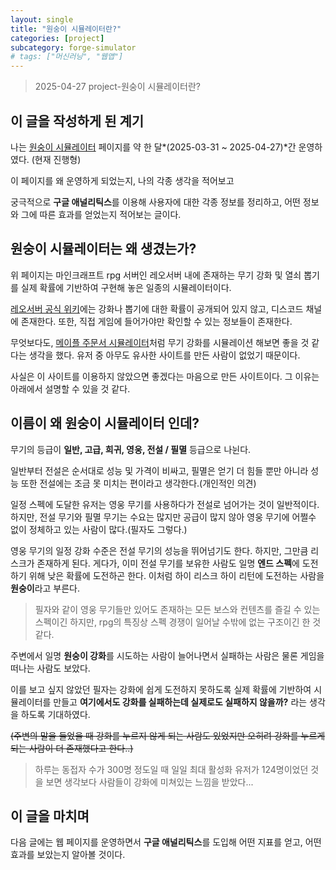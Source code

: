 ```yaml
---
layout: single
title: "원숭이 시뮬레이터란?"
categories: [project]
subcategory: forge-simulator
# tags: ["머신러닝", "웹앱"]
---
```


> 2025-04-27 project-원숭이 시뮬레이터란?

## 이 글을 작성하게 된 계기

나는 [원숭이 시뮬레이터](https://forge-simulator.vercel.app) 페이지를 약 한 달*(2025-03-31 ~ 2025-04-27)*간 운영하였다. (현재 진행형)

이 페이지를 왜 운영하게 되었는지, 나의 각종 생각을 적어보고

궁극적으로 **구글 애널리틱스**를 이용해 사용자에 대한 각종 정보를 정리하고, 어떤 정보와 그에 따른 효과를 얻었는지 적어보는 글이다.

## 원숭이 시뮬레이터는 왜 생겼는가?

위 페이지는 마인크래프트 rpg 서버인 레오서버 내에 존재하는 무기 강화 및 열쇠 뽑기를 실제 확률에 기반하여 구현해 놓은 일종의 시뮬레이터이다.

[레오서버 공식 위키](https://reosv.gitbook.io/reo-server)에는 강화나 뽑기에 대한 확률이 공개되어 있지 않고, 디스코드 채널에 존재한다. 또한, 직접 게임에 들어가야만 확인할 수 있는 정보들이 존재한다.

무엇보다도, [메이플 주문서 시뮬레이터](https://gongnomok.com)처럼 무기 강화를 시뮬레이션 해보면 좋을 것 같다는 생각을 했다. 유저 중 아무도 유사한 사이트를 만든 사람이 없었기 때문이다.

사실은 이 사이트를 이용하지 않았으면 좋겠다는 마음으로 만든 사이트이다. 그 이유는 아래에서 설명할 수 있을 것 같다.

## 이름이 왜 원숭이 시뮬레이터 인데?

무기의 등급이 **일반, 고급, 희귀, 영웅, 전설 / 필멸** 등급으로 나뉜다.

일반부터 전설은 순서대로 성능 및 가격이 비싸고, 필멸은 얻기 더 힘들 뿐만 아니라 성능 또한 전설에는 조금 못 미치는 편이라고 생각한다.(개인적인 의견)

일정 스펙에 도달한 유저는 영웅 무기를 사용하다가 전설로 넘어가는 것이 일반적이다. 하지만, 전설 무기와 필멸 무기는 수요는 많지만 공급이 많지 않아 영웅 무기에 어쩔수 없이 정체하고 있는 사람이 많다.(필자도 그렇다.)

영웅 무기의 일정 강화 수준은 전설 무기의 성능을 뛰어넘기도 한다. 하지만, 그만큼 리스크가 존재하게 된다. 게다가, 이미 전설 무기를 보유한 사람도 일명 **엔드 스펙**에 도전하기 위해 낮은 확률에 도전하곤 한다. 이처럼 하이 리스크 하이 리턴에 도전하는 사람을 **원숭이**라고 부른다.

> 필자와 같이 영웅 무기들만 있어도 존재하는 모든 보스와 컨텐츠를 즐길 수 있는 스펙이긴 하지만, rpg의 특징상 스펙 경쟁이 일어날 수밖에 없는 구조이긴 한 것 같다.

주변에서 일명 **원숭이 강화**를 시도하는 사람이 늘어나면서 실패하는 사람은 물론 게임을 떠나는 사람도 보았다.

이를 보고 싶지 않았던 필자는 강화에 쉽게 도전하지 못하도록 실제 확률에 기반하여 시뮬레이터를 만들고 **여기에서도 강화를 실패하는데 실제로도 실패하지 않을까?** 라는 생각을 하도록 기대하였다.

~~(주변의 말을 들었을 때 강화를 누르지 않게 되는 사람도 있었지만 오히려 강화를 누르게 되는 사람이 더 존재했다고 한다..)~~

> 하루는 동접자 수가 300명 정도일 때 일일 최대 활성화 유저가 124명이었던 것을 보면 생각보다 사람들이 강화에 미쳐있는 느낌을 받았다...

## 이 글을 마치며

다음 글에는 웹 페이지를 운영하면서 **구글 애널리틱스**를 도입해 어떤 지표를 얻고, 어떤 효과를 보았는지 알아볼 것이다.
